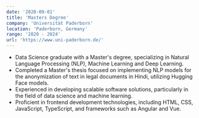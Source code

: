 ```yaml
---
date: '2020-09-01'
title: 'Masters Degree'
company: 'Universität Paderborn'
location: 'Paderborn, Germany'
range: '2020 - 2024'
url: 'https://www.uni-paderborn.de/'
---
```


- Data Science graduate with a Master's degree, specializing in Natural Language Processing (NLP), Machine Learning and Deep Learning.
- Completed a Master's thesis focused on implementing NLP models for the anonymization of text in legal documents in Hindi, utilizing Hugging Face models.
- Experienced in developing scalable software solutions, particularly in the field of data science and machine learning.
- Proficient in frontend development technologies, including HTML, CSS, JavaScript, TypeScript, and frameworks such as Angular and Vue.


